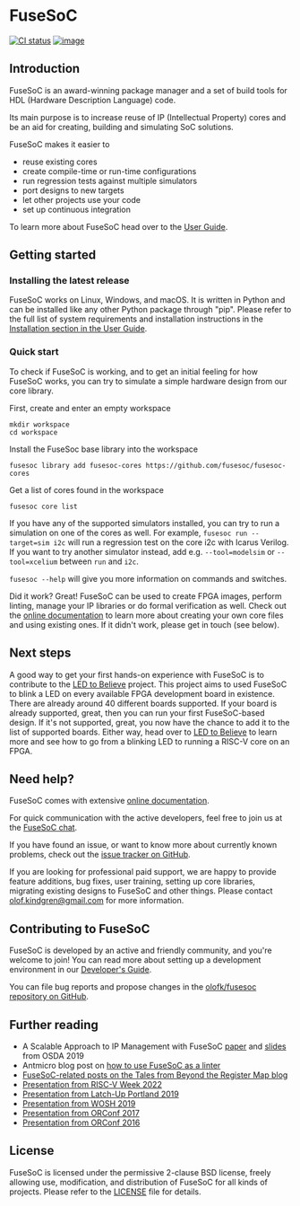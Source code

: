 # FuseSoC

[![CI status](https://github.com/olofk/fusesoc/workflows/CI/badge.svg)](https://github.com/olofk/fusesoc/actions?query=workflow%3ACI)
[![image](https://img.shields.io/pypi/dm/fusesoc.svg?label=PyPI%20downloads)](https://pypi.org/project/fusesoc/)

## Introduction

FuseSoC is an award-winning package manager and a set of build tools for
HDL (Hardware Description Language) code.

Its main purpose is to increase reuse of IP (Intellectual Property)
cores and be an aid for creating, building and simulating SoC solutions.

FuseSoC makes it easier to

-   reuse existing cores
-   create compile-time or run-time configurations
-   run regression tests against multiple simulators
-   port designs to new targets
-   let other projects use your code
-   set up continuous integration

To learn more about FuseSoC head over to the
[User Guide](https://fusesoc.readthedocs.io/en/stable/user).

## Getting started

### Installing the latest release

FuseSoC works on Linux, Windows, and macOS. It is written in Python and can be
installed like any other Python package through "pip". Please refer to the
full list of system requirements and installation instructions in the
[Installation section in the User Guide](https://fusesoc.readthedocs.io/en/stable/user/installation.html).

### Quick start

To check if FuseSoC is working, and to get an initial feeling for how FuseSoC
works, you can try to simulate a simple hardware design from our core library.

First, create and enter an empty workspace

    mkdir workspace
    cd workspace

Install the FuseSoc base library into the workspace

    fusesoc library add fusesoc-cores https://github.com/fusesoc/fusesoc-cores

Get a list of cores found in the workspace

    fusesoc core list

If you have any of the supported simulators installed, you can try to
run a simulation on one of the cores as well. For example,
`fusesoc run --target=sim i2c` will run a regression test on the core
i2c with Icarus Verilog. If you want to try another simulator instead,
add e.g. `--tool=modelsim` or `--tool=xcelium` between `run` and `i2c`.

`fusesoc --help` will give you more information on commands and switches.

Did it work? Great! FuseSoC can be used to create FPGA images, perform
linting, manage your IP libraries or do formal verification as well.
Check out the [online documentation](https://fusesoc.readthedocs.io/en/stable/)
to learn more about creating your own core files and using
existing ones. If it didn't work, please get in touch (see below).

## Next steps

A good way to get your first hands-on experience with FuseSoC is to
contribute to the [LED to Believe](https://github.com/fusesoc/blinky)
project. This project aims to used FuseSoC to blink a LED on every
available FPGA development board in existence. There are already around
40 different boards supported. If your board is already supported,
great, then you can run your first FuseSoC-based design. If it's not
supported, great, you now have the chance to add it to the list of
supported boards. Either way, head over to [LED to
Believe](https://github.com/fusesoc/blinky) to learn more and see how to
go from a blinking LED to running a RISC-V core on an FPGA.

## Need help?

FuseSoC comes with extensive
[online documentation](https://fusesoc.readthedocs.io/en/stable/index.html).

For quick communication with the active developers, feel free to join us at the
[FuseSoC chat](https://gitter.im/librecores/fusesoc).

If you have found an issue, or want to know more about currently known problems,
check out the
[issue tracker on GitHub](https://github.com/olofk/fusesoc/issues).

If you are looking for professional paid support, we are happy to
provide feature additions, bug fixes, user training, setting up core
libraries, migrating existing designs to FuseSoC and other things.
Please contact <olof.kindgren@gmail.com> for more information.

## Contributing to FuseSoC

FuseSoC is developed by an active and friendly community, and you're welcome to
join! You can read more about setting up a development environment in our
[Developer's Guide](https://fusesoc.readthedocs.io/en/latest/dev/index.html).

You can file bug reports and propose changes in the [olofk/fusesoc repository on GitHub](https://github.com/olofk/fusesoc).

## Further reading

* A Scalable Approach to IP Management with FuseSoC [paper](https://osda.gitlab.io/19/kindgren.pdf) and [slides](https://osda.gitlab.io/19/kindgren-slides.pdf) from OSDA 2019
* Antmicro blog post on [how to use FuseSoC as a linter](https://antmicro.com/blog/2020/04/systemverilog-linter-and-formatter-in-fusesoc/)
* [FuseSoC-related posts on the Tales from Beyond the Register Map blog](https://blog.award-winning.me/search/label/FuseSoC)
* [Presentation from RISC-V Week 2022](https://www.award-winning.me/fusesoc-rvweek22)
* [Presentation from Latch-Up Portland 2019](https://www.youtube.com/watch?v=7eWRAOK9mns)
* [Presentation from WOSH 2019](https://www.youtube.com/watch?v=HOFYplIBSWM)
* [Presentation from ORConf 2017](https://www.youtube.com/watch?v=iPpT9k_H67k)
* [Presentation from ORConf 2016](https://www.youtube.com/watch?v=pKlJWe_HKPM)

## License

FuseSoC is licensed under the permissive 2-clause BSD license, freely allowing
use, modification, and distribution of FuseSoC for all kinds of projects.
Please refer to the [LICENSE](LICENSE) file for details.

